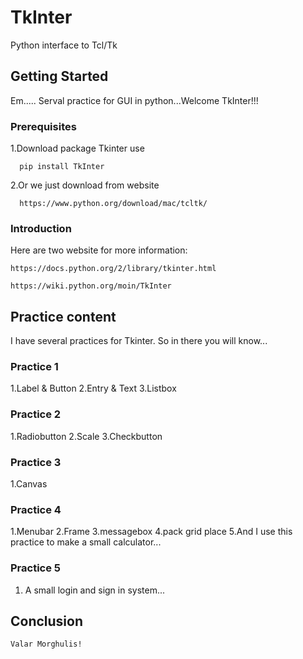 # TkInter
Python interface to Tcl/Tk

## Getting Started
Em.....
Serval practice for GUI in python...Welcome TkInter!!!

### Prerequisites
1.Download package Tkinter use 
```
  pip install TkInter
```
2.Or we just download from website
```
  https://www.python.org/download/mac/tcltk/
```

### Introduction
Here are two website for more information:

 ```
 https://docs.python.org/2/library/tkinter.html
 ```
 
 
 ```
 https://wiki.python.org/moin/TkInter
 ```
 
 ## Practice content
 I have several practices for Tkinter. So in there you will know...
 
 
 ### Practice 1
  1.Label & Button 
  2.Entry & Text
  3.Listbox 
 
 
 ### Practice 2
  1.Radiobutton 
  2.Scale 
  3.Checkbutton 
 
 
 ### Practice 3
  1.Canvas 
    
  
 ### Practice 4
  1.Menubar 
  2.Frame 
  3.messagebox 
  4.pack grid place
  5.And I use this practice to make a small calculator...
 
 
 ### Practice 5
  1. A small login and sign in system...
 
 
  ## Conclusion
  ```
Valar Morghulis!
  ```
